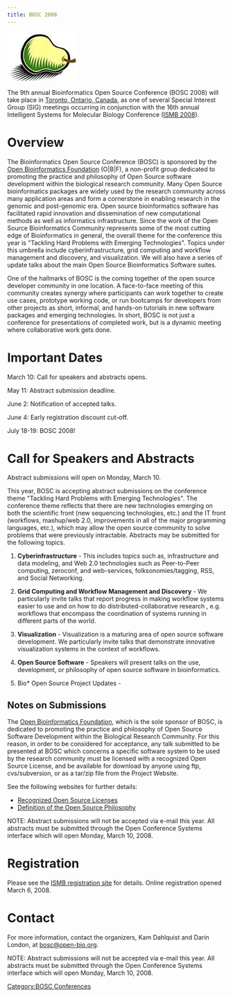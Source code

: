 ```yaml
---
title: BOSC 2008
---
```


![The Bosc Pair](Pear.png "The Bosc Pair")

The 9th annual Bioinformatics Open Source Conference (BOSC 2008) will
take place in [Toronto, Ontario, Canada](wp:Toronto "wikilink"), as one
of several Special Interest Group (SIG) meetings occurring in
conjunction with the 16th annual Intelligent Systems for Molecular
Biology Conference ([ISMB 2008](http://www.iscb.org/ismb2008/)).

Overview
========

The Bioinformatics Open Source Conference (BOSC) is sponsored by the
[Open Bioinformatics Foundation](OBF "wikilink") (O|B|F), a non-profit
group dedicated to promoting the practice and philosophy of Open Source
software development within the biological research community. Many Open
Source bioinformatics packages are widely used by the research community
across many application areas and form a cornerstone in enabling
research in the genomic and post-genomic era. Open source bioinformatics
software has facilitated rapid innovation and dissemination of new
computational methods as well as informatics infrastructure. Since the
work of the Open Source Bioinformatics Community represents some of the
most cutting edge of Bioinformatics in general, the overall theme for
the conference this year is "Tackling Hard Problems with Emerging
Technologies". Topics under this umbrella include cyberinfrastructure,
grid computing and workflow management and discovery, and visualization.
We will also have a series of update talks about the main Open Source
Bioinformatics Software suites.

One of the hallmarks of BOSC is the coming together of the open source
developer community in one location. A face-to-face meeting of this
community creates synergy where participants can work together to create
use cases, prototype working code, or run bootcamps for developers from
other projects as short, informal, and hands-on tutorials in new
software packages and emerging technologies. In short, BOSC is not just
a conference for presentations of completed work, but is a dynamic
meeting where collaborative work gets done.

Important Dates
===============

March 10: Call for speakers and abstracts opens.

May 11: Abstract submission deadline.

June 2: Notification of accepted talks.

June 4: Early registration discount cut-off.

July 18-19: BOSC 2008!

Call for Speakers and Abstracts
===============================

Abstract submissions will open on Monday, March 10.

This year, BOSC is accepting abstract submissions on the conference
theme "Tackling Hard Problems with Emerging Technologies". The
conference theme reflects that there are new technologies emerging on
both the scientific front (new sequencing technologies, etc.) and the IT
front (workflows, mashup/web 2.0, improvements in all of the major
programming languages, etc.), which may allow the open source community
to solve problems that were previously intractable. Abstracts may be
submitted for the following topics.

1. **Cyberinfrastructure** - This includes topics such as,
infrastructure and data modeling, and Web 2.0 technologies such as
Peer-to-Peer computing, zeroconf, and web-services,
folksonomies/tagging, RSS, and Social Networking.

2. **Grid Computing and Workflow Management and Discovery** - We
particularly invite talks that report progress in making workflow
systems easier to use and on how to do distributed-collaborative
research , e.g. workflows that encompass the coordination of systems
running in different parts of the world.

3. **Visualization** - Visualization is a maturing area of open source
software development. We particularly invite talks that demonstrate
innovative visualization systems in the context of workflows.

4. **Open Source Software** - Speakers will present talks on the use,
development, or philosophy of open source software in bioinformatics.

5. Bio\* Open Source Project Updates -

Notes on Submissions
--------------------

The [Open Bioinformatics Foundation](OBF "wikilink"), which is the sole
sponsor of BOSC, is dedicated to promoting the practice and philosophy
of Open Source Software Development within the Biological Research
Community. For this reason, in order to be considered for acceptance,
any talk submitted to be presented at BOSC which concerns a specific
software system to be used by the research community must be licensed
with a recognized Open Source License, and be available for download by
anyone using ftp, cvs/subversion, or as a tar/zip file from the Project
Website.

See the following websites for further details:

-   [Recognized Open Source
    Licenses](http://www.opensource.org/licenses/)
-   [Definition of the Open Source
    Philosophy](http://www.opensource.org/docs/definition.php)

NOTE: Abstract submissions will not be accepted via e-mail this year.
All abstracts must be submitted through the Open Conference Systems
interface which will open Monday, March 10, 2008.

Registration
============

Please see the [ISMB registration
site](http://www.iscb.org/ismb2008/registration.php) for details. Online
registration opened March 6, 2008.

Contact
=======

For more information, contact the organizers, Kam Dahlquist and Darin
London, at bosc@open-bio.org.

NOTE: Abstract submissions will not be accepted via e-mail this year.
All abstracts must be submitted through the Open Conference Systems
interface which will open Monday, March 10, 2008.

[Category:BOSC Conferences](Category:BOSC_Conferences "wikilink")
